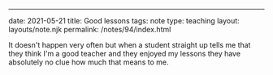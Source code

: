 ---
date: 2021-05-21
title: Good lessons
tags: note
type: teaching
layout: layouts/note.njk
permalink: /notes/94/index.html


It doesn't happen very often but when a student straight up tells me that they think I'm a good teacher and they enjoyed my lessons they have absolutely no clue how much that means to me.